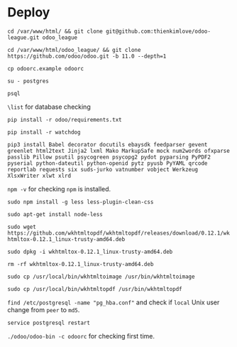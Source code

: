 # Deploy

`cd /var/www/html/ && git clone git@github.com:thienkimlove/odoo-league.git odoo_league`

`cd /var/www/html/odoo_league/ && git clone https://github.com/odoo/odoo.git -b 11.0 --depth=1`

`cp odoorc.example odoorc`

`su - postgres`

`psql`

`\list` for database checking

`pip install -r odoo/requirements.txt`

`pip install -r watchdog`

`pip3 install Babel decorator docutils ebaysdk feedparser gevent greenlet html2text Jinja2 lxml Mako MarkupSafe mock num2words ofxparse passlib Pillow psutil psycogreen psycopg2 pydot pyparsing PyPDF2 pyserial python-dateutil python-openid pytz pyusb PyYAML qrcode reportlab requests six suds-jurko vatnumber vobject Werkzeug XlsxWriter xlwt xlrd`

`npm -v` for checking `npm` is installed.

`sudo npm install -g less less-plugin-clean-css`

`sudo apt-get install node-less`

`sudo wget https://github.com/wkhtmltopdf/wkhtmltopdf/releases/download/0.12.1/wkhtmltox-0.12.1_linux-trusty-amd64.deb`

`sudo dpkg -i wkhtmltox-0.12.1_linux-trusty-amd64.deb`

`rm -rf wkhtmltox-0.12.1_linux-trusty-amd64.deb`

`sudo cp /usr/local/bin/wkhtmltoimage /usr/bin/wkhtmltoimage`

`sudo cp /usr/local/bin/wkhtmltopdf /usr/bin/wkhtmltopdf`

`find /etc/postgresql -name "pg_hba.conf"` and check if `local` Unix user change from `peer` to `md5`.

`service postgresql restart`

`./odoo/odoo-bin -c odoorc` for checking first time.

